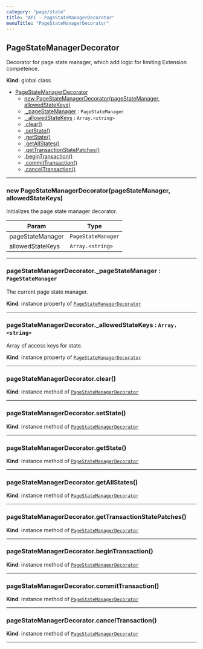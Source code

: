 ```yaml
---
category: "page/state"
title: "API - PageStateManagerDecorator"
menuTitle: "PageStateManagerDecorator"
---
```


## PageStateManagerDecorator&nbsp;<a name="PageStateManagerDecorator" href="https://github.com/seznam/ima/blob/v18.0.0-rc.3/packages/core/src/page/state/PageStateManagerDecorator.js#L8" target="_blank"><span class="icon"><i class="fas fa-external-link-alt fa-xs"></i></span></a>
Decorator for page state manager, which add logic for limiting Extension
competence.

**Kind**: global class  

* [PageStateManagerDecorator](#PageStateManagerDecorator)
    * [new PageStateManagerDecorator(pageStateManager, allowedStateKeys)](#new_PageStateManagerDecorator_new)
    * [._pageStateManager](#PageStateManagerDecorator+_pageStateManager) : <code>PageStateManager</code>
    * [._allowedStateKeys](#PageStateManagerDecorator+_allowedStateKeys) : <code>Array.&lt;string&gt;</code>
    * [.clear()](#PageStateManagerDecorator+clear)
    * [.setState()](#PageStateManagerDecorator+setState)
    * [.getState()](#PageStateManagerDecorator+getState)
    * [.getAllStates()](#PageStateManagerDecorator+getAllStates)
    * [.getTransactionStatePatches()](#PageStateManagerDecorator+getTransactionStatePatches)
    * [.beginTransaction()](#PageStateManagerDecorator+beginTransaction)
    * [.commitTransaction()](#PageStateManagerDecorator+commitTransaction)
    * [.cancelTransaction()](#PageStateManagerDecorator+cancelTransaction)


* * *

### new PageStateManagerDecorator(pageStateManager, allowedStateKeys)&nbsp;<a name="new_PageStateManagerDecorator_new"></a>
Initializes the page state manager decorator.


| Param | Type |
| --- | --- |
| pageStateManager | <code>PageStateManager</code> | 
| allowedStateKeys | <code>Array.&lt;string&gt;</code> | 


* * *

### pageStateManagerDecorator.\_pageStateManager : <code>PageStateManager</code>&nbsp;<a name="PageStateManagerDecorator+_pageStateManager" href="https://github.com/seznam/ima/blob/v18.0.0-rc.3/packages/core/src/page/state/PageStateManagerDecorator.js#L23" target="_blank"><span class="icon"><i class="fas fa-external-link-alt fa-xs"></i></span></a>
The current page state manager.

**Kind**: instance property of [<code>PageStateManagerDecorator</code>](#PageStateManagerDecorator)  

* * *

### pageStateManagerDecorator.\_allowedStateKeys : <code>Array.&lt;string&gt;</code>&nbsp;<a name="PageStateManagerDecorator+_allowedStateKeys" href="https://github.com/seznam/ima/blob/v18.0.0-rc.3/packages/core/src/page/state/PageStateManagerDecorator.js#L30" target="_blank"><span class="icon"><i class="fas fa-external-link-alt fa-xs"></i></span></a>
Array of access keys for state.

**Kind**: instance property of [<code>PageStateManagerDecorator</code>](#PageStateManagerDecorator)  

* * *

### pageStateManagerDecorator.clear()&nbsp;<a name="PageStateManagerDecorator+clear" href="https://github.com/seznam/ima/blob/v18.0.0-rc.3/packages/core/src/page/state/PageStateManagerDecorator.js#L36" target="_blank"><span class="icon"><i class="fas fa-external-link-alt fa-xs"></i></span></a>
**Kind**: instance method of [<code>PageStateManagerDecorator</code>](#PageStateManagerDecorator)  

* * *

### pageStateManagerDecorator.setState()&nbsp;<a name="PageStateManagerDecorator+setState" href="https://github.com/seznam/ima/blob/v18.0.0-rc.3/packages/core/src/page/state/PageStateManagerDecorator.js#L43" target="_blank"><span class="icon"><i class="fas fa-external-link-alt fa-xs"></i></span></a>
**Kind**: instance method of [<code>PageStateManagerDecorator</code>](#PageStateManagerDecorator)  

* * *

### pageStateManagerDecorator.getState()&nbsp;<a name="PageStateManagerDecorator+getState" href="https://github.com/seznam/ima/blob/v18.0.0-rc.3/packages/core/src/page/state/PageStateManagerDecorator.js#L65" target="_blank"><span class="icon"><i class="fas fa-external-link-alt fa-xs"></i></span></a>
**Kind**: instance method of [<code>PageStateManagerDecorator</code>](#PageStateManagerDecorator)  

* * *

### pageStateManagerDecorator.getAllStates()&nbsp;<a name="PageStateManagerDecorator+getAllStates" href="https://github.com/seznam/ima/blob/v18.0.0-rc.3/packages/core/src/page/state/PageStateManagerDecorator.js#L72" target="_blank"><span class="icon"><i class="fas fa-external-link-alt fa-xs"></i></span></a>
**Kind**: instance method of [<code>PageStateManagerDecorator</code>](#PageStateManagerDecorator)  

* * *

### pageStateManagerDecorator.getTransactionStatePatches()&nbsp;<a name="PageStateManagerDecorator+getTransactionStatePatches" href="https://github.com/seznam/ima/blob/v18.0.0-rc.3/packages/core/src/page/state/PageStateManagerDecorator.js#L79" target="_blank"><span class="icon"><i class="fas fa-external-link-alt fa-xs"></i></span></a>
**Kind**: instance method of [<code>PageStateManagerDecorator</code>](#PageStateManagerDecorator)  

* * *

### pageStateManagerDecorator.beginTransaction()&nbsp;<a name="PageStateManagerDecorator+beginTransaction" href="https://github.com/seznam/ima/blob/v18.0.0-rc.3/packages/core/src/page/state/PageStateManagerDecorator.js#L86" target="_blank"><span class="icon"><i class="fas fa-external-link-alt fa-xs"></i></span></a>
**Kind**: instance method of [<code>PageStateManagerDecorator</code>](#PageStateManagerDecorator)  

* * *

### pageStateManagerDecorator.commitTransaction()&nbsp;<a name="PageStateManagerDecorator+commitTransaction" href="https://github.com/seznam/ima/blob/v18.0.0-rc.3/packages/core/src/page/state/PageStateManagerDecorator.js#L93" target="_blank"><span class="icon"><i class="fas fa-external-link-alt fa-xs"></i></span></a>
**Kind**: instance method of [<code>PageStateManagerDecorator</code>](#PageStateManagerDecorator)  

* * *

### pageStateManagerDecorator.cancelTransaction()&nbsp;<a name="PageStateManagerDecorator+cancelTransaction" href="https://github.com/seznam/ima/blob/v18.0.0-rc.3/packages/core/src/page/state/PageStateManagerDecorator.js#L100" target="_blank"><span class="icon"><i class="fas fa-external-link-alt fa-xs"></i></span></a>
**Kind**: instance method of [<code>PageStateManagerDecorator</code>](#PageStateManagerDecorator)  

* * *

